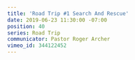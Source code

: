 ```yaml
---
title: 'Road Trip #1 Search And Rescue'
date: 2019-06-23 11:30:00 -07:00
position: 40
series: Road Trip
communicator: Pastor Roger Archer
vimeo_id: 344122452
---
```


